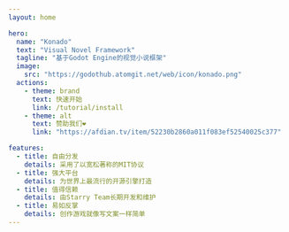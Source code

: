 ```yaml
---
layout: home

hero:
  name: "Konado"
  text: "Visual Novel Framework"
  tagline: "基于Godot Engine的视觉小说框架"
  image:
    src: "https://godothub.atomgit.net/web/icon/konado.png"
  actions:
    - theme: brand
      text: 快速开始
      link: /tutorial/install
    - theme: alt
      text: 赞助我们❤
      link: "https://afdian.tv/item/52230b2860a011f083ef52540025c377"

features:
  - title: 自由分发
    details: 采用了以宽松著称的MIT协议
  - title: 强大平台
    details: 为世界上最流行的开源引擎打造
  - title: 值得信赖
    details: 由Starry Team长期开发和维护
  - title: 易如反掌
    details: 创作游戏就像写文案一样简单
---
```

